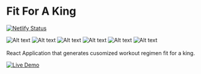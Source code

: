 #  Fit For A King 
[![Netlify Status](https://api.netlify.com/api/v1/badges/77bd708f-30f9-4d0c-a5f0-e5a6f1577cf7/deploy-status)](https://app.netlify.com/sites/fit4aking/deploys)

![Alt text](https://img.shields.io/badge/Vite-646CFF.svg?style=for-the-badge&logo=Vite&logoColor=white)
![Alt text](https://img.shields.io/badge/React-61DAFB.svg?style=for-the-badge&logo=React&logoColor=black)
![Alt text](https://img.shields.io/badge/React%20Router-CA4245.svg?style=for-the-badge&logo=React-Router&logoColor=white)
![Alt text](<https://img.shields.io/badge/JavaScript-F7DF1E.svg?style=for-the-badge&logo=JavaScript&logoColor=black>)
![Alt text](https://img.shields.io/badge/Tailwind%20CSS-06B6D4.svg?style=for-the-badge&logo=Tailwind-CSS&logoColor=white)
![Alt text](https://img.shields.io/badge/Netlify-00C7B7.svg?style=for-the-badge&logo=Netlify&logoColor=white)
<br><br>
React Application that generates cusomized workout regimen fit for a king.

[![Live Demo](https://img.shields.io/badge/Live_Demo-blue)](https://fit4aking.netlify.app)
